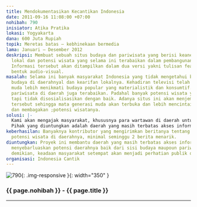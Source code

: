 ```yaml
---
title: Mendokumentasikan Kecantikan Indonesia
date: 2011-09-16 11:08:00 +07:00
nohibah: 790
inisiator: Atika Pratika
lokasi: Yogyakarta
dana: 600 Juta Rupiah
topik: Meretas batas – kebhinekaan bermedia
lama: Januari – Desember 2012
deskripsi: Membuat sebuah situs budaya dan pariwisata yang berisi keanekaragaman budaya
  lokal dan potensi wisata yang selama ini terabaikan dalam pembangunan nasional.
  Informasi tersebut akan ditampilkan dalam dua versi yakni tulisan feature dan dalam
  bentuk audio-visual.
masalah: Selama ini banyak masyarakat Indonesia yang tidak mengetahui banyak tentang
  budaya di daerahnyal dan kearifan lokalnya. Kehadiran televisi telah membuat geransi
  muda lebih menikmati budaya popular yang materialistik dan konsumtif. Selain budaya,
  pariwisata di daerah juga terabaikan. Padahal banyak potensi wisata yang menarik
  tapi tidak disosialisasikan dengan baik. Adanya situs ini akan menjembatani masalah
  tersebut sehingga mata generasi muda akan terbuka dan lebih mencintai budayanya
  dan membagakan ;potensi wisatanya.
solusi: |-
  Kami akan mengajak masyarakat, khususnya para wartawan di daerah untuk berkontribusi menggali kearifan lokal budaya dan potensi wisata di daerahnya. Berita dalam bentuk feature dan audio-visual akan ditayangkan disitus kami, dan juga disebarluaskan ke youtube dan jejaring sosial yang ada. Dengan cara itu masyarakat kita akan lebih menhargai budaya lokalnya serta membagakan wisatanya.
  Pihak yang diuntungkan adalah daerah yang masih terbatas akses informasinya untuk menyebarluaskan potensi daerahnya baik dari sisi budaya maupoun pariwisata. Dengan demikian, keadaan masyarakat setempat akan menjadi perhatian publik dan juga pemerintah.
keberhasilan: Banyaknya kontributor yang mengirimkan beritanya tentang budaya dan
  potensi wisata di daerahnya, minimal seminggu 2 berita menarik.
diuntungkan: Proyek ini membantu daerah yang masih terbatas akses informasinya untuk
  menyebarluaskan potensi daerahnya baik dari sisi budaya maupoun pariwisata. Dengan
  demikian, keadaan masyarakat setempat akan menjadi perhatian publik dan juga pemerintah.
organisasi: Indonesia Cantik
---
```


![790](/static/img/hibahcmb/790.png){: .img-responsive }{: width="350" }

### {{ page.nohibah }} - {{ page.title }}

---
